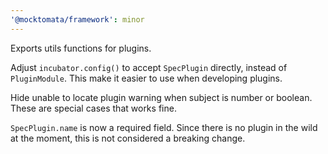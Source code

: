 ```yaml
---
'@mocktomata/framework': minor
---
```


Exports utils functions for plugins.

Adjust `incubator.config()` to accept `SpecPlugin` directly,
instead of `PluginModule`.
This make it easier to use when developing plugins.

Hide unable to locate plugin warning when subject is number or boolean.
These are special cases that works fine.

`SpecPlugin.name` is now a required field.
Since there is no plugin in the wild at the moment,
this is not considered a breaking change.
